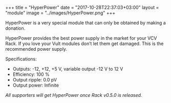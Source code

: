 +++
title = "HyperPower"
date = "2017-10-28T22:37:03+03:00"
layout = "module"
image = "../images/HyperPower.png"
+++

HyperPower is a very special module that can only be obtained by making a donation.

HyperPower provides the best power supply in the market for your VCV Rack. If you love your Vult modules don’t let them get damaged. This is the recommended power supply.

Specifications:

- Outputs: -12, +12, +5 V, variable output -12 V to 12 V
- Efficiency: 100 %
- Output ripple: 0.0 pV
- Output power: Infinite

*All supporters will get HyperPower once Rack v0.5.0 is released.*
